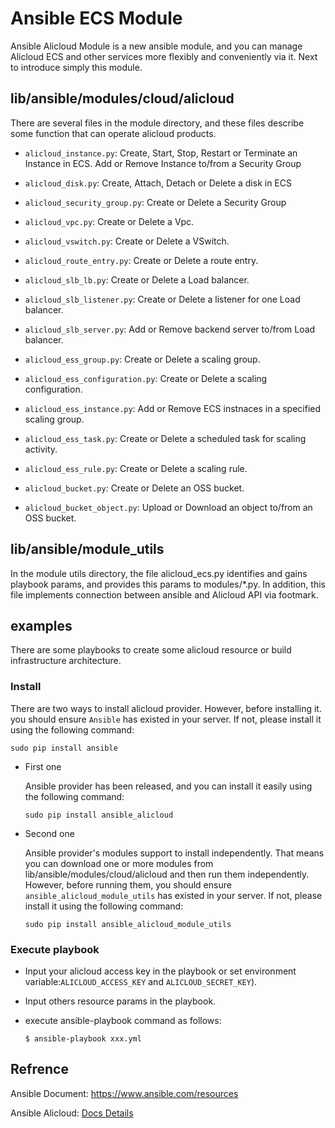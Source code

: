# Ansible ECS Module

Ansible Alicloud Module is a new ansible module, and you can manage Alicloud ECS and other services more flexibly and conveniently via it. Next to introduce simply this module.
## lib/ansible/modules/cloud/alicloud
There are several files in the module directory, and these files describe some function that can operate alicloud products.

- `alicloud_instance.py`: Create, Start, Stop, Restart or Terminate an Instance in ECS. Add or Remove Instance to/from a Security Group
- `alicloud_disk.py`: Create, Attach, Detach or Delete a disk in ECS
- `alicloud_security_group.py`: Create or Delete a Security Group
- `alicloud_vpc.py`: Create or Delete a Vpc.
- `alicloud_vswitch.py`: Create or Delete a VSwitch.
- `alicloud_route_entry.py`: Create or Delete a route entry.
- `alicloud_slb_lb.py`: Create or Delete a Load balancer.
- `alicloud_slb_listener.py`: Create or Delete a listener for one Load balancer.
- `alicloud_slb_server.py`: Add or Remove backend server to/from Load balancer.
- `alicloud_ess_group.py`: Create or Delete a scaling group.
- `alicloud_ess_configuration.py`: Create or Delete a scaling configuration.
- `alicloud_ess_instance.py`: Add or Remove ECS instnaces in a specified scaling group.
- `alicloud_ess_task.py`: Create or Delete a scheduled task for scaling activity.
- `alicloud_ess_rule.py`: Create or Delete a scaling rule.

- `alicloud_bucket.py`: Create or Delete an OSS bucket.
- `alicloud_bucket_object.py`: Upload or Download an object to/from an OSS bucket.

## lib/ansible/module_utils
In the module utils directory, the file alicloud_ecs.py identifies and gains playbook params, and provides this params to modules/*.py. In addition, this file implements connection between ansible and Alicloud API via footmark.

## examples
There are some playbooks to create some alicloud resource or build infrastructure architecture.

### Install
There are two ways to install alicloud provider. However, before installing it. you should ensure `Ansible` has existed in your server.
If not, please install it using the following command:

    sudo pip install ansible

* First one

    Ansible provider has been released, and you can install it easily using the following command:

      sudo pip install ansible_alicloud

* Second one

    Ansible provider's modules support to install independently. That means you can download one or more modules from lib/ansible/modules/cloud/alicloud and then run them independently.
    However, before running them, you should ensure `ansible_alicloud_module_utils` has existed in your server. If not, please install it using the following command:

      sudo pip install ansible_alicloud_module_utils

### Execute playbook

* Input your alicloud access key in the playbook or set environment variable:`ALICLOUD_ACCESS_KEY` and `ALICLOUD_SECRET_KEY`).
* Input others resource params in the playbook.
* execute ansible-playbook command as follows:

	  $ ansible-playbook xxx.yml
	   
## Refrence

Ansible Document: https://www.ansible.com/resources

Ansible Alicloud: [Docs Details](http://47.95.33.19:8080/ansible_alicloud/latest/list_of_all_modules.html)
